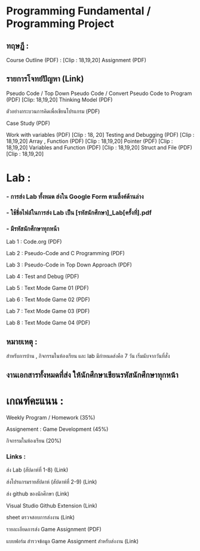 # Programming Fundamental / Programming Project
## ทฤษฏี :
Course Outline (PDF) : [Clip : 18,19,20] 
Assignment (PDF)

## รายการโจทย์ปัญหา (Link)

Pseudo Code / Top Down Pseudo Code / Convert Pseudo Code to Program (PDF) [Clip: 18,19,20] 
Thinking Model (PDF)

ตัวอย่างกระบวนการคิดเพื่อเขียนโปรแกรม (PDF)

Case Study (PDF)

Work with variables (PDF) [Clip : 18, 20]
Testing and Debugging (PDF) [Clip : 18,19,20]
Array , Function (PDF) [Clip : 18,19,20]
Pointer (PDF) [Clip : 18,19,20]
Variables and Function (PDF) [Clip : 18,19,20]
Struct and File (PDF) [Clip : 18,19,20]
# Lab : 
###	- การส่ง Lab ทั้งหมด ส่งใน Google Form ตามลิ้งค์ด้านล่าง
###	- ใช้ชื่อไฟล์ในการส่ง Lab เป็น [รหัสนักศึกษา]_Lab[ครั้งที่].pdf
###	- มีรหัสนักศึกษาทุกหน้า 

Lab 1 : Code.org (PDF)

Lab 2 : Pseudo-Code and C Programming (PDF) 

Lab 3 : Pseudo-Code in Top Down Approach (PDF)

Lab 4 : Test and Debug (PDF)

Lab 5 : Text Mode Game 01 (PDF)

Lab 6 : Text Mode Game 02 (PDF) 

Lab 7 : Text Mode Game 03 (PDF)

Lab 8 : Text Mode Game 04 (PDF)

## หมายเหตุ : 
สำหรับการบ้าน , กิจกรรมในห้องเรียน และ lab มีกำหนดส่งคือ 7 วัน เริ่มนับจากวันที่สั่ง 

## งานเอกสารทั้งหมดที่ส่ง ให้นักศึกษาเขียนรหัสนักศึกษาทุกหน้า 

# เกณฑ์คะแนน :

Weekly Program / Homework (35%)

Assignement : Game Development (45%)

กิจกรรมในห้องเรียน (20%)

### Links : 

ส่ง Lab (สัปดาห์ที่ 1-8) (Link)

ส่งโปรแกรมรายสัปดาห์  (สัปดาห์ที่ 2-9) (Link)

ส่ง github ของนักศึกษา (Link)

Visual Studio Github Extension  (Link)

sheet ตรวจสอบการส่งงาน (Link)

รายละเอียดการส่ง Game Assignment (PDF)

แบบฟอร์ม สำรวจข้อมูล Game Assignment สำหรับส่งงาน (Link)
